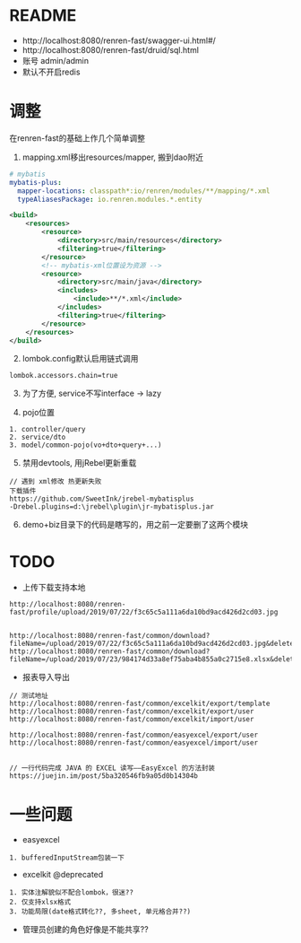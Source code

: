 # README


- http://localhost:8080/renren-fast/swagger-ui.html#/
- http://localhost:8080/renren-fast/druid/sql.html
- 账号 admin/admin
- 默认不开启redis


# 调整

在renren-fast的基础上作几个简单调整

1. mapping.xml移出resources/mapper, 搬到dao附近

```yml
# mybatis
mybatis-plus:
  mapper-locations: classpath*:io/renren/modules/**/mapping/*.xml
  typeAliasesPackage: io.renren.modules.*.entity
```

```xml
<build>
    <resources>
        <resource>
            <directory>src/main/resources</directory>
            <filtering>true</filtering>
        </resource>
        <!-- mybatis-xml位置设为资源 -->
        <resource>
            <directory>src/main/java</directory>
            <includes>
                <include>**/*.xml</include>
            </includes>
            <filtering>true</filtering>
        </resource>
    </resources>
</build>
```

2. lombok.config默认启用链式调用

```properties
lombok.accessors.chain=true
```

3. 为了方便, service不写interface -> lazy

4. pojo位置

```
1. controller/query
2. service/dto
3. model/common-pojo(vo+dto+query+...)
```

5. 禁用devtools, 用jRebel更新重载

```
// 遇到 xml修改 热更新失败
下载插件 
https://github.com/SweetInk/jrebel-mybatisplus
-Drebel.plugins=d:\jrebel\plugin\jr-mybatisplus.jar
```

6. demo+biz目录下的代码是瞎写的，用之前一定要删了这两个模块


# TODO

- 上传下载支持本地

```
http://localhost:8080/renren-fast/profile/upload/2019/07/22/f3c65c5a111a6da10bd9acd426d2cd03.jpg


http://localhost:8080/renren-fast/common/download?fileName=/upload/2019/07/22/f3c65c5a111a6da10bd9acd426d2cd03.jpg&delete=false
http://localhost:8080/renren-fast/common/download?fileName=/upload/2019/07/23/984174d33a8ef75aba4b855a0c2715e8.xlsx&delete=false
```


- 报表导入导出

```
// 测试地址
http://localhost:8080/renren-fast/common/excelkit/export/template
http://localhost:8080/renren-fast/common/excelkit/export/user
http://localhost:8080/renren-fast/common/excelkit/import/user

http://localhost:8080/renren-fast/common/easyexcel/export/user
http://localhost:8080/renren-fast/common/easyexcel/import/user


// 一行代码完成 JAVA 的 EXCEL 读写——EasyExcel 的方法封装
https://juejin.im/post/5ba320546fb9a05d0b14304b
```


# 一些问题

- easyexcel

```
1. bufferedInputStream包装一下
```

- excelkit @deprecated

```
1. 实体注解貌似不配合lombok，很迷??
2. 仅支持xlsx格式
3. 功能局限(date格式转化??, 多sheet, 单元格合并??)
```

- 管理员创建的角色好像是不能共享??
